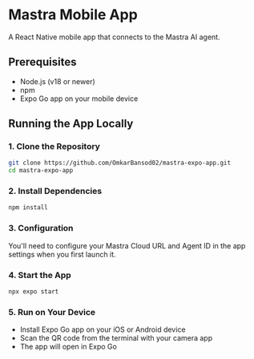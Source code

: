 # Mastra Mobile App

A React Native mobile app that connects to the Mastra AI agent.

## Prerequisites

- Node.js (v18 or newer)
- npm
- Expo Go app on your mobile device

## Running the App Locally

### 1. Clone the Repository
```bash
git clone https://github.com/OmkarBansod02/mastra-expo-app.git
cd mastra-expo-app
```

### 2. Install Dependencies
```bash
npm install
```

### 3. Configuration

You'll need to configure your Mastra Cloud URL and Agent ID in the app settings when you first launch it.

### 4. Start the App
```bash
npx expo start
```

### 5. Run on Your Device
- Install Expo Go app on your iOS or Android device
- Scan the QR code from the terminal with your camera app
- The app will open in Expo Go